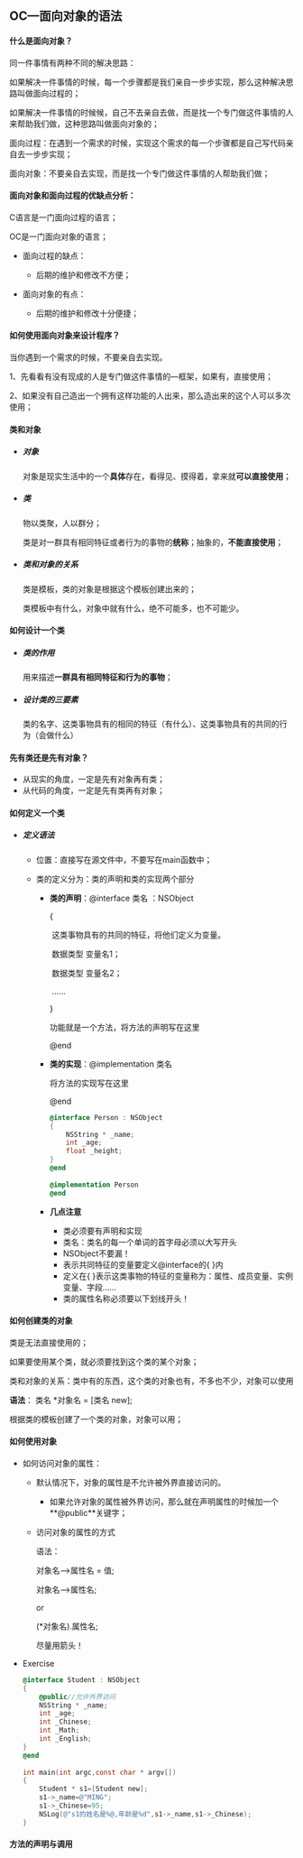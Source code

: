 ## OC—面向对象的语法



#### 什么是面向对象？

同一件事情有两种不同的解决思路：

如果解决一件事情的时候，每一个步骤都是我们亲自一步步实现，那么这种解决思路叫做面向过程的；

如果解决一件事情的时候候，自己不去亲自去做，而是找一个专门做这件事情的人来帮助我们做，这种思路叫做面向对象的；

面向过程：在遇到一个需求的时候，实现这个需求的每一个步骤都是自己写代码亲自去一步步实现；

面向对象：不要亲自去实现，而是找一个专门做这件事情的人帮助我们做；



#### 面向对象和面向过程的优缺点分析：

C语言是一门面向过程的语言；

OC是一门面向对象的语言；

- 面向过程的缺点：
  - 后期的维护和修改不方便；

- 面向对象的有点：
  - 后期的维护和修改十分便捷；



#### 如何使用面向对象来设计程序？

当你遇到一个需求的时候，不要亲自去实现。

1、先看看有没有现成的人是专门做这件事情的—框架，如果有，直接使用；

2、如果没有自己造出一个拥有这样功能的人出来，那么造出来的这个人可以多次使用；



#### 类和对象

- ##### 对象

  对象是现实生活中的一个**具体**存在，看得见、摸得着，拿来就**可以直接使用**；

- ##### 类

  物以类聚，人以群分；
  
  类是对一群具有相同特征或者行为的事物的**统称**；抽象的，**不能直接使用**；
  
- ##### 类和对象的关系

  类是模板，类的对象是根据这个模板创建出来的；

  类模板中有什么，对象中就有什么，绝不可能多，也不可能少。



#### 如何设计一个类

- ##### 类的作用

  用来描述**一群具有相同特征和行为的事物**；

- ##### 设计类的三要素

  类的名字、这类事物具有的相同的特征（有什么）、这类事物具有的共同的行为（会做什么）



#### 先有类还是先有对象？

- 从现实的角度，一定是先有对象再有类；
- 从代码的角度，一定是先有类再有对象；



#### 如何定义一个类

- ##### 定义语法

  - 位置：直接写在源文件中，不要写在main函数中；

  - 类的定义分为：类的声明和类的实现两个部分

    - **类的声明**：@interface 类名 ：NSObject

      {

      ​	这类事物具有的共同的特征，将他们定义为变量。

      ​	数据类型  变量名1；

      ​	数据类型 变量名2；

      ​	……

      }

      功能就是一个方法，将方法的声明写在这里

      @end

    - **类的实现**：@implementation 类名

      将方法的实现写在这里

      @end

      ```objective-c
      @interface Person : NSObject
      {
          NSString * _name;
          int _age;
          float _height;
      }
      @end
          
      @implementation Person
      @end
      ```

    - **几点注意**

      - 类必须要有声明和实现
      - 类名：类名的每一个单词的首字母必须以大写开头
      - NSObject不要漏！
      - 表示共同特征的变量要定义@interface的{ }内
      - 定义在{ }表示这类事物的特征的变量称为：属性、成员变量、实例变量、字段……
      - 类的属性名称必须要以下划线开头！

      

#### 如何创建类的对象

类是无法直接使用的；

如果要使用某个类，就必须要找到这个类的某个对象；

类和对象的关系：类中有的东西，这个类的对象也有，不多也不少，对象可以使用

**语法**： 类名 *对象名 = [类名 new];

根据类的模板创建了一个类的对象，对象可以用；



#### 如何使用对象

- 如何访问对象的属性：

  - 默认情况下，对象的属性是不允许被外界直接访问的。

    - 如果允许对象的属性被外界访问，那么就在声明属性的时候加一个**@public**关键字；

  - 访问对象的属性的方式

    语法：

    对象名—>属性名 = 值;

    对象名—>属性名;

    or

    (*对象名).属性名;

    尽量用箭头！

- Exercise

  ```objective-c
  @interface Student : NSObject
  {
      @public//允许外界访问
      NSString * _name;
      int _age;
      int _Chinese;
      int _Math;
      int _English;
  }
  @end
      
  int main(int argc,const char * argv[])
  {
      Student * s1=[Student new];
      s1->_name=@"MING";
      s1->_Chinese=95;
      NSLog(@"s1的姓名是%@,年龄是%d",s1->_name,s1->_Chinese);
  }
  ```

  

#### 方法的声明与调用

